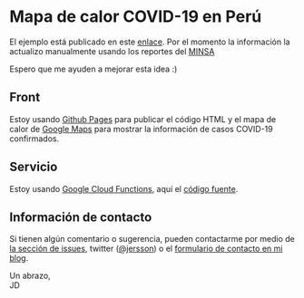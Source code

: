 # Mapa de calor COVID-19 en Perú

El ejemplo está publicado en este [enlace](https://jersson.github.io/covid19/). Por el momento la información la actualizo manualmente usando los reportes del [MINSA](https://www.gob.pe/minsa/) 

Espero que me ayuden a mejorar esta idea :)

## Front
Estoy usando [Github Pages](https://pages.github.com/) para publicar el código HTML y el mapa de calor de [Google Maps](https://developers.google.com/maps/documentation/javascript/examples/layer-heatmap) para mostrar la información de casos COVID-19 confirmados.

## Servicio
Estoy usando [Google Cloud Functions](https://cloud.google.com/functions/docs/writing/http), aquí el  [código fuente](./service).

## Información de contacto
Si tienen algún comentario o sugerencia, pueden contactarme por medio de [la sección de issues](https://github.com/jersson/jersson.github.io/issues), twitter ([@jersson](https://twitter/jersson)) o el [formulario de contacto en mi blog](https://jersson.net/contact/).

Un abrazo,<br/> JD